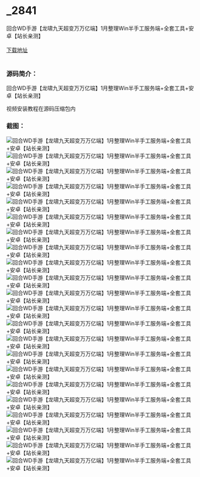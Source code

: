 # _2841
回合WD手游【龙啸九天超变万万亿端】1月整理Win半手工服务端+全套工具+安卓【站长亲测】
<br/></br>
[下载地址](https://www.uuid2.com/2841.html "下载地址")
<br/></br>
<h3>源码简介：</h3>
<p>回合WD手游【龙啸九天超变万万亿端】1月整理Win半手工服务端+全套工具+安卓【站长亲测】<p>
<p>视频安装教程在源码压缩包内<p>
<h3>截图：</h3>
<img src="https://www.uuid2.com/wp-content/uploads/img/202201/b57f0b7979.jpg" alt="回合WD手游【龙啸九天超变万万亿端】1月整理Win半手工服务端+全套工具+安卓【站长亲测】"><img src="https://www.uuid2.com/wp-content/uploads/img/202201/18cd6bf459.jpg" alt="回合WD手游【龙啸九天超变万万亿端】1月整理Win半手工服务端+全套工具+安卓【站长亲测】"><img src="https://www.uuid2.com/wp-content/uploads/img/202201/a378d53690.jpg" alt="回合WD手游【龙啸九天超变万万亿端】1月整理Win半手工服务端+全套工具+安卓【站长亲测】"><img src="https://www.uuid2.com/wp-content/uploads/img/202201/799b281504.jpg" alt="回合WD手游【龙啸九天超变万万亿端】1月整理Win半手工服务端+全套工具+安卓【站长亲测】"><img src="https://www.uuid2.com/wp-content/uploads/img/202201/547a0c9930.jpg" alt="回合WD手游【龙啸九天超变万万亿端】1月整理Win半手工服务端+全套工具+安卓【站长亲测】"><img src="https://www.uuid2.com/wp-content/uploads/img/202201/0d342dc946.jpg" alt="回合WD手游【龙啸九天超变万万亿端】1月整理Win半手工服务端+全套工具+安卓【站长亲测】"><img src="https://www.uuid2.com/wp-content/uploads/img/202201/1adb85b634.jpg" alt="回合WD手游【龙啸九天超变万万亿端】1月整理Win半手工服务端+全套工具+安卓【站长亲测】"><img src="https://www.uuid2.com/wp-content/uploads/img/202201/0d2f748228.jpg" alt="回合WD手游【龙啸九天超变万万亿端】1月整理Win半手工服务端+全套工具+安卓【站长亲测】"><img src="https://www.uuid2.com/wp-content/uploads/img/202201/b1fbbdd552.jpg" alt="回合WD手游【龙啸九天超变万万亿端】1月整理Win半手工服务端+全套工具+安卓【站长亲测】"><img src="https://www.uuid2.com/wp-content/uploads/img/202201/5fe938a136.jpg" alt="回合WD手游【龙啸九天超变万万亿端】1月整理Win半手工服务端+全套工具+安卓【站长亲测】"><img src="https://www.uuid2.com/wp-content/uploads/img/202201/6bfd499187.jpg" alt="回合WD手游【龙啸九天超变万万亿端】1月整理Win半手工服务端+全套工具+安卓【站长亲测】"><img src="https://www.uuid2.com/wp-content/uploads/img/202201/e14aa79157.jpg" alt="回合WD手游【龙啸九天超变万万亿端】1月整理Win半手工服务端+全套工具+安卓【站长亲测】"><img src="https://www.uuid2.com/wp-content/uploads/img/202201/9e099a1403.jpg" alt="回合WD手游【龙啸九天超变万万亿端】1月整理Win半手工服务端+全套工具+安卓【站长亲测】"><img src="https://www.uuid2.com/wp-content/uploads/img/202201/b9b6c0c697.jpg" alt="回合WD手游【龙啸九天超变万万亿端】1月整理Win半手工服务端+全套工具+安卓【站长亲测】"><img src="https://www.uuid2.com/wp-content/uploads/img/202201/f3da64d169.jpg" alt="回合WD手游【龙啸九天超变万万亿端】1月整理Win半手工服务端+全套工具+安卓【站长亲测】"><img src="https://www.uuid2.com/wp-content/uploads/img/202201/8a26385898.jpg" alt="回合WD手游【龙啸九天超变万万亿端】1月整理Win半手工服务端+全套工具+安卓【站长亲测】"><img src="https://www.uuid2.com/wp-content/uploads/img/202201/e444cbd821.jpg" alt="回合WD手游【龙啸九天超变万万亿端】1月整理Win半手工服务端+全套工具+安卓【站长亲测】"><img src="https://www.uuid2.com/wp-content/uploads/img/202201/c61933f367.jpg" alt="回合WD手游【龙啸九天超变万万亿端】1月整理Win半手工服务端+全套工具+安卓【站长亲测】"><img src="https://www.uuid2.com/wp-content/uploads/img/202201/928cdac558.jpg" alt="回合WD手游【龙啸九天超变万万亿端】1月整理Win半手工服务端+全套工具+安卓【站长亲测】"><img src="https://www.uuid2.com/wp-content/uploads/img/202201/d66b2f5471.jpg" alt="回合WD手游【龙啸九天超变万万亿端】1月整理Win半手工服务端+全套工具+安卓【站长亲测】"><img src="https://www.uuid2.com/wp-content/uploads/img/202201/d37eabc446.jpg" alt="回合WD手游【龙啸九天超变万万亿端】1月整理Win半手工服务端+全套工具+安卓【站长亲测】"><img src="https://www.uuid2.com/wp-content/uploads/img/202201/b688291271.jpg" alt="回合WD手游【龙啸九天超变万万亿端】1月整理Win半手工服务端+全套工具+安卓【站长亲测】">
